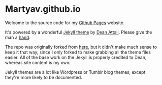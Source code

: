 # Martyav.github.io

Welcome to the source code for my [Github Pages](https://pages.github.com/) website.

It's powered by a wonderful [Jekyll theme](http://deanattali.com/beautiful-jekyll) by [Dean Attali](http://deanattali.com). Please give the man a [hand](https://www.paypal.me/daattali/20).

The repo was originally forked from [here](https://github.com/daattali/beautiful-jekyll), but it didn't make much sense to keep it that way, since I only forked to make grabbing all the theme files easier. All of the base work on the Jekyll is properly credited to Dean, whereas site content is my own.

Jekyll themes are a lot like Wordpress or Tumblr blog themes, except they're more likely to be documented.
